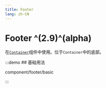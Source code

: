 ```yaml
---
title: Footer
lang: zh-CN
---
```


# Footer ^(2.9)^(alpha)

在[`Container`](/zh-CN/component/container)组件中使用。位于`Container`中的底部。

:::demo ## 基础用法

component/footer/basic

:::
